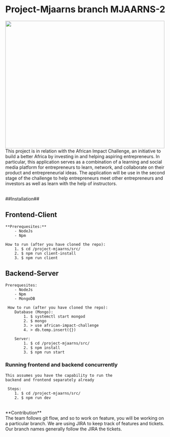 # Project-Mjaarns branch MJAARNS-2
<img src="https://images.squarespace-cdn.com/content/5959429eff7c50228e412bf1/1607561881703-9EE9CN7L551HJPITP9XB/AII+LOGO.png?format=1500w&content-type=image%2Fpng" width="500" height="400">
This project is in relation with the African Impact Challenge, an initiative to build a better Africa by investing in and helping aspiring entrepreneurs.
In particular, this application serves as a combination of a learning and social media platform for entrepreneurs to learn, network, and collaborate on their product and entrepreneurial ideas.
The application will be use in the second stage of the challenge to help entrepreneurs meet other entrepreneurs and investors as well as learn with the help of instructors.<br />
<br />

##Installation##<br />
## Frontend-Client
    **Prerequesites:**
        - NodeJs
        - Npm
    
    How to run (after you have cloned the repo):
        1. $ cd /project-mjaarns/src/
        2. $ npm run client-install
        3. $ npm run client

## Backend-Server
    Prerequesites:
        - NodeJs 
        - Npm
        - MongoDB
    
     How to run (after you have cloned the repo):
        Database (Mongo):
            1. $ systemctl start mongod
            2. $ mongo
            3. > use african-impact-challenge
            4. > db.temp.insert({})

        Server:
            1. $ cd /project-mjaarns/src/
            2. $ npm install
            3. $ npm run start

### Running frontend and backend concurrently
    This assumes you have the capability to run the
    backend and frontend separately already
    
     Steps:
        1. $ cd /project-mjaarns/src/
        2. $ npm run dev
       
<br />
**Contribution**<br />
The team follows git flow, and so to work on feature, you will be working on a particular branch. We are using JIRA to keep track of features and tickets.<br />
Our branch names generally follow the JIRA the tickets.<br />

